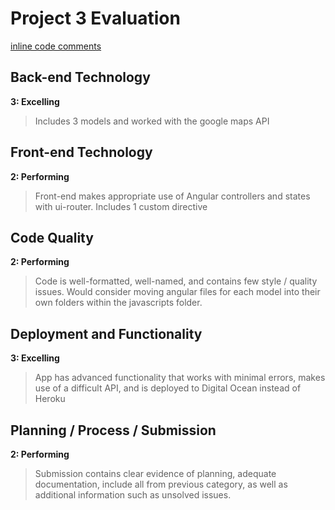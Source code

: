 # Project 3 Evaluation

[inline code comments]()

## Back-end Technology
**3: Excelling**
>Includes 3 models and worked with the google maps API

## Front-end Technology
**2: Performing**
>Front-end makes appropriate use of Angular controllers and states with ui-router. Includes 1 custom directive

## Code Quality
**2: Performing**
>Code is well-formatted, well-named, and contains few style / quality issues. Would consider moving angular files for each model into their own folders within the javascripts folder.

## Deployment and Functionality
**3: Excelling**
>App has advanced functionality that works with minimal errors, makes use of a difficult API, and is deployed to Digital Ocean instead of Heroku

## Planning / Process / Submission
**2: Performing**
>Submission contains clear evidence of planning, adequate documentation, include all from previous category, as well as additional information such as unsolved issues.
